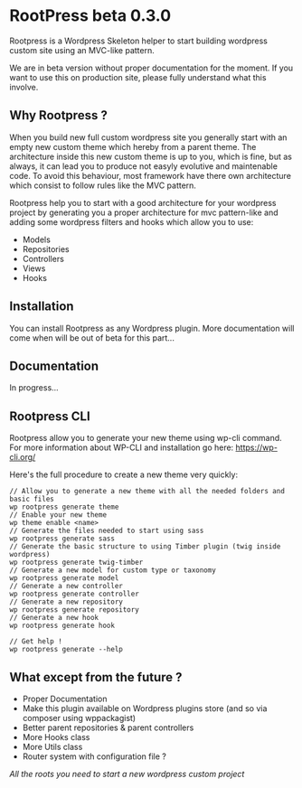 # RootPress beta 0.3.0

Rootpress is a Wordpress Skeleton helper to start building wordpress custom site using an MVC-like pattern.

We are in beta version without proper documentation for the moment.
If you want to use this on production site, please fully understand what this involve.

## Why Rootpress ?

When you build new full custom wordpress site you generally start with an empty new custom theme which hereby from a parent theme.
The architecture inside this new custom theme is up to you, which is fine, but as always, it can lead you to produce not easyly evolutive and maintenable code.
To avoid this behaviour, most framework have there own architecture which consist to follow rules like the MVC pattern.

Rootpress help you to start with a good architecture for your wordpress project by generating you a proper architecture for mvc pattern-like and adding some wordpress filters and hooks which allow you to use:
- Models
- Repositories
- Controllers
- Views
- Hooks

## Installation

You can install Rootpress as any Wordpress plugin.
More documentation will come when will be out of beta for this part...

## Documentation 

In progress...

## Rootpress CLI

Rootpress allow you to generate your new theme using wp-cli command.
For more information about WP-CLI and installation go here: https://wp-cli.org/

Here's the full procedure to create a new theme very quickly:
```
// Allow you to generate a new theme with all the needed folders and basic files
wp rootpress generate theme
// Enable your new theme
wp theme enable <name>
// Generate the files needed to start using sass
wp rootpress generate sass
// Generate the basic structure to using Timber plugin (twig inside wordpress)
wp rootpress generate twig-timber
// Generate a new model for custom type or taxonomy
wp rootpress generate model
// Generate a new controller
wp rootpress generate controller
// Generate a new repository
wp rootpress generate repository
// Generate a new hook
wp rootpress generate hook

// Get help !
wp rootpress generate --help
```

## What except from the future ?

- Proper Documentation
- Make this plugin available on Wordpress plugins store (and so via composer using wppackagist)
- Better parent repositories & parent controllers
- More Hooks class
- More Utils class
- Router system with configuration file ?


*All the roots you need to start a new wordpress custom project*